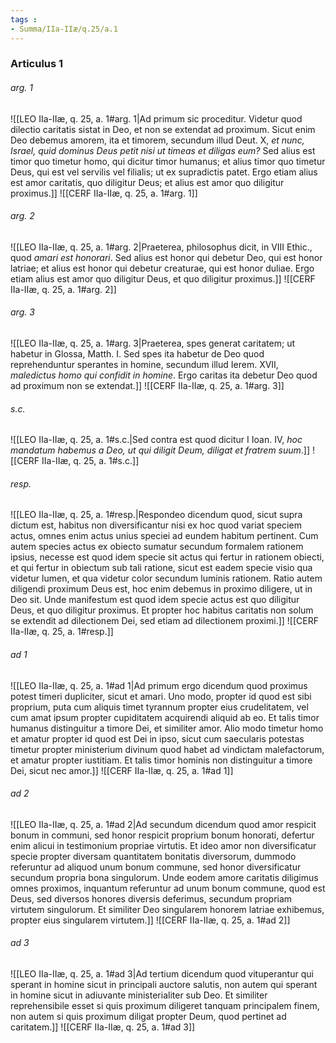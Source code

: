 ```yaml
---
tags : 
- Summa/IIa-IIæ/q.25/a.1
---
```


### Articulus 1

###### arg. 1
![[LEO IIa-IIæ, q. 25, a. 1#arg. 1|Ad primum sic proceditur. Videtur quod dilectio caritatis sistat in Deo, et non se extendat ad proximum. Sicut enim Deo debemus amorem, ita et timorem, secundum illud Deut. X, *et nunc, Israel, quid dominus Deus petit nisi ut timeas et diligas eum?* Sed alius est timor quo timetur homo, qui dicitur timor humanus; et alius timor quo timetur Deus, qui est vel servilis vel filialis; ut ex supradictis patet. Ergo etiam alius est amor caritatis, quo diligitur Deus; et alius est amor quo diligitur proximus.]]
![[CERF IIa-IIæ, q. 25, a. 1#arg. 1]]

###### arg. 2
![[LEO IIa-IIæ, q. 25, a. 1#arg. 2|Praeterea, philosophus dicit, in VIII Ethic., quod *amari est honorari*. Sed alius est honor qui debetur Deo, qui est honor latriae; et alius est honor qui debetur creaturae, qui est honor duliae. Ergo etiam alius est amor quo diligitur Deus, et quo diligitur proximus.]]
![[CERF IIa-IIæ, q. 25, a. 1#arg. 2]]

###### arg. 3
![[LEO IIa-IIæ, q. 25, a. 1#arg. 3|Praeterea, spes generat caritatem; ut habetur in Glossa, Matth. I. Sed spes ita habetur de Deo quod reprehenduntur sperantes in homine, secundum illud Ierem. XVII, *maledictus homo qui confidit in homine*. Ergo caritas ita debetur Deo quod ad proximum non se extendat.]]
![[CERF IIa-IIæ, q. 25, a. 1#arg. 3]]

###### s.c.
![[LEO IIa-IIæ, q. 25, a. 1#s.c.|Sed contra est quod dicitur I Ioan. IV, *hoc mandatum habemus a Deo, ut qui diligit Deum, diligat et fratrem suum*.]]
![[CERF IIa-IIæ, q. 25, a. 1#s.c.]]

###### resp.
![[LEO IIa-IIæ, q. 25, a. 1#resp.|Respondeo dicendum quod, sicut supra dictum est, habitus non diversificantur nisi ex hoc quod variat speciem actus, omnes enim actus unius speciei ad eundem habitum pertinent. Cum autem species actus ex obiecto sumatur secundum formalem rationem ipsius, necesse est quod idem specie sit actus qui fertur in rationem obiecti, et qui fertur in obiectum sub tali ratione, sicut est eadem specie visio qua videtur lumen, et qua videtur color secundum luminis rationem. Ratio autem diligendi proximum Deus est, hoc enim debemus in proximo diligere, ut in Deo sit. Unde manifestum est quod idem specie actus est quo diligitur Deus, et quo diligitur proximus. Et propter hoc habitus caritatis non solum se extendit ad dilectionem Dei, sed etiam ad dilectionem proximi.]]
![[CERF IIa-IIæ, q. 25, a. 1#resp.]]

###### ad 1
![[LEO IIa-IIæ, q. 25, a. 1#ad 1|Ad primum ergo dicendum quod proximus potest timeri dupliciter, sicut et amari. Uno modo, propter id quod est sibi proprium, puta cum aliquis timet tyrannum propter eius crudelitatem, vel cum amat ipsum propter cupiditatem acquirendi aliquid ab eo. Et talis timor humanus distinguitur a timore Dei, et similiter amor. Alio modo timetur homo et amatur propter id quod est Dei in ipso, sicut cum saecularis potestas timetur propter ministerium divinum quod habet ad vindictam malefactorum, et amatur propter iustitiam. Et talis timor hominis non distinguitur a timore Dei, sicut nec amor.]]
![[CERF IIa-IIæ, q. 25, a. 1#ad 1]]

###### ad 2
![[LEO IIa-IIæ, q. 25, a. 1#ad 2|Ad secundum dicendum quod amor respicit bonum in communi, sed honor respicit proprium bonum honorati, defertur enim alicui in testimonium propriae virtutis. Et ideo amor non diversificatur specie propter diversam quantitatem bonitatis diversorum, dummodo referuntur ad aliquod unum bonum commune, sed honor diversificatur secundum propria bona singulorum. Unde eodem amore caritatis diligimus omnes proximos, inquantum referuntur ad unum bonum commune, quod est Deus, sed diversos honores diversis deferimus, secundum propriam virtutem singulorum. Et similiter Deo singularem honorem latriae exhibemus, propter eius singularem virtutem.]]
![[CERF IIa-IIæ, q. 25, a. 1#ad 2]]

###### ad 3
![[LEO IIa-IIæ, q. 25, a. 1#ad 3|Ad tertium dicendum quod vituperantur qui sperant in homine sicut in principali auctore salutis, non autem qui sperant in homine sicut in adiuvante ministerialiter sub Deo. Et similiter reprehensibile esset si quis proximum diligeret tanquam principalem finem, non autem si quis proximum diligat propter Deum, quod pertinet ad caritatem.]]
![[CERF IIa-IIæ, q. 25, a. 1#ad 3]]

